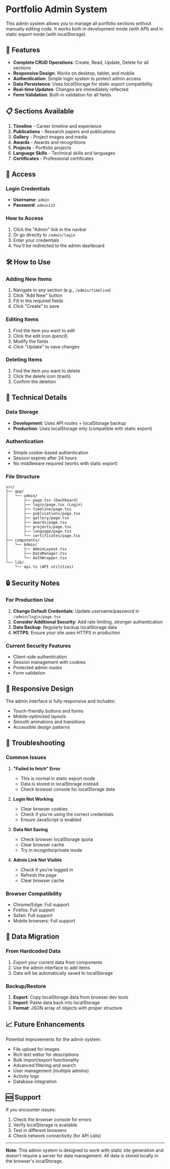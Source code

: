 # Portfolio Admin System

This admin system allows you to manage all portfolio sections without manually editing code. It works both in development mode (with API) and in static export mode (with localStorage).

## 🚀 Features

- **Complete CRUD Operations**: Create, Read, Update, Delete for all sections
- **Responsive Design**: Works on desktop, tablet, and mobile
- **Authentication**: Simple login system to protect admin access
- **Data Persistence**: Uses localStorage for static export compatibility
- **Real-time Updates**: Changes are immediately reflected
- **Form Validation**: Built-in validation for all fields

## 📋 Sections Available

1. **Timeline** - Career timeline and experience
2. **Publications** - Research papers and publications
3. **Gallery** - Project images and media
4. **Awards** - Awards and recognitions
5. **Projects** - Portfolio projects
6. **Language Skills** - Technical skills and languages
7. **Certificates** - Professional certificates

## 🔑 Access

### Login Credentials
- **Username**: `admin`
- **Password**: `admin123`

### How to Access
1. Click the "Admin" link in the navbar
2. Or go directly to `/admin/login`
3. Enter your credentials
4. You'll be redirected to the admin dashboard

## 🛠️ How to Use

### Adding New Items
1. Navigate to any section (e.g., `/admin/timeline`)
2. Click "Add New" button
3. Fill in the required fields
4. Click "Create" to save

### Editing Items
1. Find the item you want to edit
2. Click the edit icon (pencil)
3. Modify the fields
4. Click "Update" to save changes

### Deleting Items
1. Find the item you want to delete
2. Click the delete icon (trash)
3. Confirm the deletion

## 🔧 Technical Details

### Data Storage
- **Development**: Uses API routes + localStorage backup
- **Production**: Uses localStorage only (compatible with static export)

### Authentication
- Simple cookie-based authentication
- Session expires after 24 hours
- No middleware required (works with static export)

### File Structure
```
src/
├── app/
│   └── admin/
│       ├── page.tsx (Dashboard)
│       ├── login/page.tsx (Login)
│       ├── timeline/page.tsx
│       ├── publications/page.tsx
│       ├── gallery/page.tsx
│       ├── awards/page.tsx
│       ├── projects/page.tsx
│       ├── language/page.tsx
│       └── certificates/page.tsx
├── components/
│   └── Admin/
│       ├── AdminLayout.tsx
│       ├── DataManager.tsx
│       └── AuthWrapper.tsx
└── lib/
    └── api.ts (API utilities)
```

## 🔒 Security Notes

### For Production Use
1. **Change Default Credentials**: Update username/password in `/admin/login/page.tsx`
2. **Consider Additional Security**: Add rate limiting, stronger authentication
3. **Data Backup**: Regularly backup localStorage data
4. **HTTPS**: Ensure your site uses HTTPS in production

### Current Security Features
- Client-side authentication
- Session management with cookies
- Protected admin routes
- Form validation

## 📱 Responsive Design

The admin interface is fully responsive and includes:
- Touch-friendly buttons and forms
- Mobile-optimized layouts
- Smooth animations and transitions
- Accessible design patterns

## 🚨 Troubleshooting

### Common Issues

1. **"Failed to fetch" Error**
   - This is normal in static export mode
   - Data is stored in localStorage instead
   - Check browser console for localStorage data

2. **Login Not Working**
   - Clear browser cookies
   - Check if you're using the correct credentials
   - Ensure JavaScript is enabled

3. **Data Not Saving**
   - Check browser localStorage quota
   - Clear browser cache
   - Try in incognito/private mode

4. **Admin Link Not Visible**
   - Check if you're logged in
   - Refresh the page
   - Clear browser cache

### Browser Compatibility
- Chrome/Edge: Full support
- Firefox: Full support
- Safari: Full support
- Mobile browsers: Full support

## 🔄 Data Migration

### From Hardcoded Data
1. Export your current data from components
2. Use the admin interface to add items
3. Data will be automatically saved to localStorage

### Backup/Restore
1. **Export**: Copy localStorage data from browser dev tools
2. **Import**: Paste data back into localStorage
3. **Format**: JSON array of objects with proper structure

## 📈 Future Enhancements

Potential improvements for the admin system:
- File upload for images
- Rich text editor for descriptions
- Bulk import/export functionality
- Advanced filtering and search
- User management (multiple admins)
- Activity logs
- Database integration

## 🆘 Support

If you encounter issues:
1. Check the browser console for errors
2. Verify localStorage is available
3. Test in different browsers
4. Check network connectivity (for API calls)

---

**Note**: This admin system is designed to work with static site generation and doesn't require a server for data management. All data is stored locally in the browser's localStorage. 
